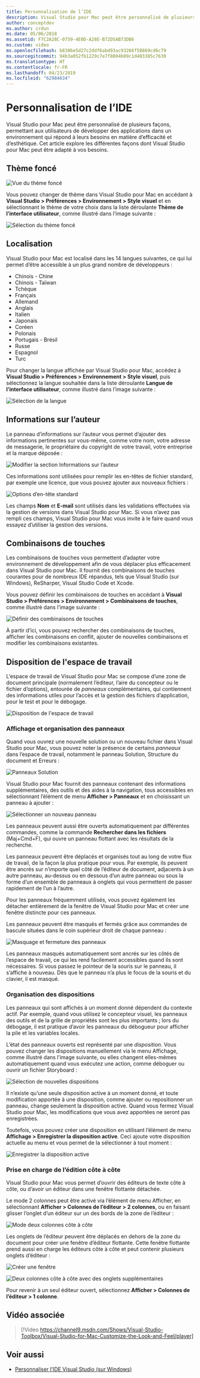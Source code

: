 ```yaml
---
title: Personnalisation de l’IDE
description: Visual Studio pour Mac peut être personnalisé de plusieurs façons, permettant aux utilisateurs de développer des applications dans un environnement qui répond à leurs besoins en matière d’efficacité et d’esthétique. Cette rubrique explore les différentes façons dont Visual Studio pour Mac peut être adapté à vos besoins.
author: conceptdev
ms.author: crdun
ms.date: 05/06/2018
ms.assetid: F7C2A28C-0759-4E0D-A28E-B72D5AB73DB6
ms.custom: video
ms.openlocfilehash: b8386e5d27c2ddf6abd93ac93266f58869cd6c79
ms.sourcegitcommit: 94b3a052fb1229c7e7f8804b09c1d403385c7630
ms.translationtype: HT
ms.contentlocale: fr-FR
ms.lasthandoff: 04/23/2019
ms.locfileid: "62984634"
---
```

# <a name="customizing-the-ide"></a>Personnalisation de l’IDE

Visual Studio pour Mac peut être personnalisé de plusieurs façons, permettant aux utilisateurs de développer des applications dans un environnement qui répond à leurs besoins en matière d’efficacité et d’esthétique. Cet article explore les différentes façons dont Visual Studio pour Mac peut être adapté à vos besoins.

## <a name="dark-theme"></a>Thème foncé

![Vue du thème foncé](media/customizing-the-ide-image7a.png)

Vous pouvez changer de thème dans Visual Studio pour Mac en accédant à **Visual Studio > Préférences > Environnement > Style visuel** et en sélectionnant le thème de votre choix dans la liste déroulante **Thème de l’interface utilisateur**, comme illustré dans l’image suivante :

![Sélection du thème foncé](media/customizing-the-ide-image7b.png)

## <a name="localization"></a>Localisation

Visual Studio pour Mac est localisé dans les 14 langues suivantes, ce qui lui permet d’être accessible à un plus grand nombre de développeurs :

* Chinois - Chine
* Chinois - Taïwan
* Tchèque
* Français
* Allemand
* Anglais
* Italien
* Japonais
* Coréen
* Polonais
* Portugais - Brésil
* Russe
* Espagnol
* Turc

Pour changer la langue affichée par Visual Studio pour Mac, accédez à **Visual Studio > Préférences > Environnement > Style visuel**, puis sélectionnez la langue souhaitée dans la liste déroulante **Langue de l’interface utilisateur**, comme illustré dans l’image suivante :

![Sélection de la langue](media/customizing-the-ide-image11a.png)

## <a name="author-information"></a>Informations sur l’auteur

Le panneau d’informations sur l’auteur vous permet d’ajouter des informations pertinentes sur vous-même, comme votre nom, votre adresse de messagerie, le propriétaire du copyright de votre travail, votre entreprise et la marque déposée :

![Modifier la section Informations sur l’auteur](media/customizing-the-ide-image9a.png)

Ces informations sont utilisées pour remplir les en-têtes de fichier standard, par exemple une licence, que vous pouvez ajouter aux nouveaux fichiers :

![Options d’en-tête standard](media/customizing-the-ide-image8a.png)

Les champs **Nom** et **E-mail** sont utilisés dans les validations effectuées via la gestion de versions dans Visual Studio pour Mac. Si vous n’avez pas rempli ces champs, Visual Studio pour Mac vous invite à le faire quand vous essayez d’utiliser la gestion des versions.

## <a name="key-bindings"></a>Combinaisons de touches

Les combinaisons de touches vous permettent d’adapter votre environnement de développement afin de vous déplacer plus efficacement dans Visual Studio pour Mac. Il fournit des combinaisons de touches courantes pour de nombreux IDE répandus, tels que Visual Studio (sur Windows), ReSharper, Visual Studio Code et Xcode.

Vous pouvez définir les combinaisons de touches en accédant à **Visual Studio > Préférences > Environnement > Combinaisons de touches**, comme illustré dans l’image suivante :

![Définir des combinaisons de touches](media/customizing-the-ide-image10a.png)

À partir d’ici, vous pouvez rechercher des combinaisons de touches, afficher les combinaisons en conflit, ajouter de nouvelles combinaisons et modifier les combinaisons existantes.

## <a name="workspace-layout"></a>Disposition de l'espace de travail

L’espace de travail de Visual Studio pour Mac se compose d’une zone de document principale (normalement l’éditeur, l’aire du concepteur ou le fichier d’options), entourée de *panneaux* complémentaires, qui contiennent des informations utiles pour l’accès et la gestion des fichiers d’application, pour le test et pour le débogage.

 ![Disposition de l'espace de travail](media/customizing-the-ide-image1a.png)

### <a name="viewing-and-arranging-pads"></a>Affichage et organisation des panneaux

Quand vous ouvrez une nouvelle solution ou un nouveau fichier dans Visual Studio pour Mac, vous pouvez noter la présence de certains *panneaux* dans l’espace de travail, notamment le panneau Solution, Structure du document et Erreurs :

![Panneaux Solution](media/customizing-the-ide-image2a.png)

Visual Studio pour Mac fournit des panneaux contenant des informations supplémentaires, des outils et des aides à la navigation, tous accessibles en sélectionnant l’élément de menu **Afficher > Panneaux** et en choisissant un panneau à ajouter :

![Sélectionner un nouveau panneau](media/customizing-the-ide-image3a.png)

Les panneaux peuvent aussi être ouverts automatiquement par différentes commandes, comme la commande **Rechercher dans les fichiers** (Maj+Cmd+F), qui ouvre un panneau flottant avec les résultats de la recherche.

Les panneaux peuvent être déplacés et organisés tout au long de votre flux de travail, de la façon la plus pratique pour vous. Par exemple, ils peuvent être ancrés sur n’importe quel côté de l’éditeur de document, adjacents à un autre panneau, au-dessus ou en dessous d’un autre panneau ou sous la forme d’un ensemble de panneaux à onglets qui vous permettent de passer rapidement de l’un à l’autre.

Pour les panneaux fréquemment utilisés, vous pouvez également les détacher entièrement de la fenêtre de Visual Studio pour Mac et créer une fenêtre distincte pour ces panneaux.

Les panneaux peuvent être masqués et fermés grâce aux commandes de bascule situées dans le coin supérieur droit de chaque panneau :

![Masquage et fermeture des panneaux](media/customizing-the-ide-image5a.png)

Les panneaux masqués automatiquement sont ancrés sur les côtés de l’espace de travail, ce qui les rend facilement accessibles quand ils sont nécessaires. Si vous passez le pointeur de la souris sur le panneau, il s’affiche à nouveau. Dès que le panneau n’a plus le focus de la souris et du clavier, il est masqué.

### <a name="organizing-layouts"></a>Organisation des dispositions

Les panneaux qui sont affichés à un moment donné dépendent du contexte actif. Par exemple, quand vous utilisez le concepteur visuel, les panneaux des outils et de la grille de propriétés sont les plus importants ; lors du débogage, il est pratique d’avoir les panneaux du débogueur pour afficher la pile et les variables locales.

L’état des panneaux ouverts est représenté par une *disposition*. Vous pouvez changer les dispositions manuellement via le menu Affichage, comme illustré dans l’image suivante, ou elles changent elles-mêmes automatiquement quand vous exécutez une action, comme déboguer ou ouvrir un fichier Storyboard :

![Sélection de nouvelles dispositions](media/customizing-the-ide-image6b.png)

Il n’existe qu’une seule disposition active à un moment donné, et toute modification apportée à une disposition, comme ajouter ou repositionner un panneau, change seulement la disposition active. Quand vous fermez Visual Studio pour Mac, les modifications que vous avez apportées ne seront pas enregistrées.

Toutefois, vous pouvez créer une disposition en utilisant l’élément de menu **Affichage > Enregistrer la disposition active**. Ceci ajoute votre disposition actuelle au menu et vous permet de la sélectionner à tout moment :

![Enregistrer la disposition active](media/customizing-the-ide-image6a.png)

### <a name="side-by-side-editing-support"></a>Prise en charge de l’édition côte à côte

Visual Studio pour Mac vous permet d’ouvrir des éditeurs de texte côte à côte, ou d’avoir un éditeur dans une fenêtre flottante détachée.

Le mode 2 colonnes peut être activé via l’élément de menu Afficher, en sélectionnant **Afficher > Colonnes de l’éditeur > 2 colonnes**, ou en faisant glisser l’onglet d’un éditeur sur un des bords de la zone de l’éditeur :

![Mode deux colonnes côte à côte](media/customizing-the-ide-sbs.png)

Les onglets de l’éditeur peuvent être déplacés en dehors de la zone du document pour créer une fenêtre d’éditeur flottante. Cette fenêtre flottante prend aussi en charge les éditeurs côte à côte et peut contenir plusieurs onglets d’éditeur :

![Créer une fenêtre](media/customizing-the-ide-sbs1.png)

![Deux colonnes côte à côte avec des onglets supplémentaires](media/customizing-the-ide-sbs2.png)

Pour revenir à un seul éditeur ouvert, sélectionnez **Afficher > Colonnes de l’éditeur > 1 colonne**.

## <a name="related-video"></a>Vidéo associée

> [!Video https://channel9.msdn.com/Shows/Visual-Studio-Toolbox/Visual-Studio-for-Mac-Customize-the-Look-and-Feel/player]

## <a name="see-also"></a>Voir aussi

- [Personnaliser l’IDE Visual Studio (sur Windows)](/visualstudio/ide/personalizing-the-visual-studio-ide)
